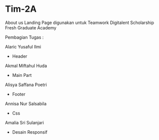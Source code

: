 # Tim-2A
About us Landing Page digunakan untuk Teamwork Digitalent Scholarship Fresh Graduate Academy

Pembagian Tugas :


Alaric Yusaful Ilmi
- Header 

Akmal Miftahul Huda
- Main Part

Alisya Saffana Poetri
- Footer

Annisa Nur Salsabila
- Css

Amalia Sri Sulanjari
- Desain Responsif


